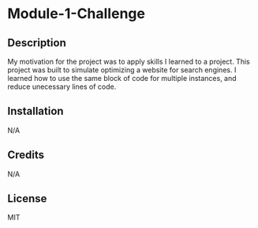# Module-1-Challenge

## Description

My motivation for the project was to apply skills I learned to a project.
This project was built to simulate optimizing a website for search engines.
I learned how to use the same block of code for multiple instances, and reduce unecessary lines of code.

## Installation

N/A

## Credits

N/A

## License

MIT
